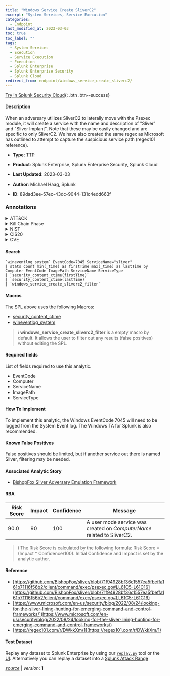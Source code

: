 ```yaml
---
title: "Windows Service Create SliverC2"
excerpt: "System Services, Service Execution"
categories:
  - Endpoint
last_modified_at: 2023-03-03
toc: true
toc_label: ""
tags:
  - System Services
  - Execution
  - Service Execution
  - Execution
  - Splunk Enterprise
  - Splunk Enterprise Security
  - Splunk Cloud
redirect_from: endpoint/windows_service_create_sliverc2/
---
```




[Try in Splunk Security Cloud](https://www.splunk.com/en_us/cyber-security.html){: .btn .btn--success}

#### Description

When an adversary utilizes SliverC2 to laterally move with the Psexec module, it will create a service with the name and description of &#34;Sliver&#34; and &#34;Sliver Implant&#34;. Note that these may be easily changed and are specific to only SliverC2. We have also created the same regex as Microsoft has outlined to attempt to capture the suspicious service path (regex101 reference).

- **Type**: [TTP](https://github.com/splunk/security_content/wiki/Detection-Analytic-Types)
- **Product**: Splunk Enterprise, Splunk Enterprise Security, Splunk Cloud

- **Last Updated**: 2023-03-03
- **Author**: Michael Haag, Splunk
- **ID**: 89dad3ee-57ec-43dc-9044-131c4edd663f

### Annotations
<details>
  <summary>ATT&CK</summary>

<div markdown="1">

#### [ATT&CK](https://attack.mitre.org/)

| ID          | Technique   | Tactic         |
| ----------- | ----------- |--------------- |
| [T1569](https://attack.mitre.org/techniques/T1569/) | System Services | Execution |

| [T1569.002](https://attack.mitre.org/techniques/T1569/002/) | Service Execution | Execution |

</div>
</details>


<details>
  <summary>Kill Chain Phase</summary>

<div markdown="1">

* Installation


</div>
</details>


<details>
  <summary>NIST</summary>

<div markdown="1">

* DE.CM



</div>
</details>

<details>
  <summary>CIS20</summary>

<div markdown="1">

* CIS 10



</div>
</details>

<details>
  <summary>CVE</summary>

<div markdown="1">


</div>
</details>


#### Search

```
`wineventlog_system` EventCode=7045 ServiceName="sliver" 
| stats count min(_time) as firstTime max(_time) as lastTime by Computer EventCode ImagePath ServiceName ServiceType 
| `security_content_ctime(firstTime)` 
| `security_content_ctime(lastTime)` 
| `windows_service_create_sliverc2_filter`
```

#### Macros
The SPL above uses the following Macros:
* [security_content_ctime](https://github.com/splunk/security_content/blob/develop/macros/security_content_ctime.yml)
* [wineventlog_system](https://github.com/splunk/security_content/blob/develop/macros/wineventlog_system.yml)

> :information_source:
> **windows_service_create_sliverc2_filter** is a empty macro by default. It allows the user to filter out any results (false positives) without editing the SPL.



#### Required fields
List of fields required to use this analytic.
* EventCode
* Computer
* ServiceName
* ImagePath
* ServiceType



#### How To Implement
To implement this analytic, the Windows EventCode 7045 will need to be logged from the System Event log. The Windows TA for Splunk is also recommended.
#### Known False Positives
False positives should be limited, but if another service out there is named Sliver, filtering may be needed.

#### Associated Analytic Story
* [BishopFox Sliver Adversary Emulation Framework](/stories/bishopfox_sliver_adversary_emulation_framework)




#### RBA

| Risk Score  | Impact      | Confidence   | Message      |
| ----------- | ----------- |--------------|--------------|
| 90.0 | 90 | 100 | A user mode service was created on $ComputerName$ related to SliverC2. |


> :information_source:
> The Risk Score is calculated by the following formula: Risk Score = (Impact * Confidence/100). Initial Confidence and Impact is set by the analytic author.


#### Reference

* [https://github.com/BishopFox/sliver/blob/71f94928bf36c1557ea5fbeffa161b71116f56b2/client/command/exec/psexec.go#LL61C5-L61C16](https://github.com/BishopFox/sliver/blob/71f94928bf36c1557ea5fbeffa161b71116f56b2/client/command/exec/psexec.go#LL61C5-L61C16)
* [https://www.microsoft.com/en-us/security/blog/2022/08/24/looking-for-the-sliver-lining-hunting-for-emerging-command-and-control-frameworks/](https://www.microsoft.com/en-us/security/blog/2022/08/24/looking-for-the-sliver-lining-hunting-for-emerging-command-and-control-frameworks/)
* [https://regex101.com/r/DWkkXm/1](https://regex101.com/r/DWkkXm/1)



#### Test Dataset
Replay any dataset to Splunk Enterprise by using our [`replay.py`](https://github.com/splunk/attack_data#using-replaypy) tool or the [UI](https://github.com/splunk/attack_data#using-ui).
Alternatively you can replay a dataset into a [Splunk Attack Range](https://github.com/splunk/attack_range#replay-dumps-into-attack-range-splunk-server)




[*source*](https://github.com/splunk/security_content/tree/develop/detections/endpoint/windows_service_create_sliverc2.yml) \| *version*: **1**